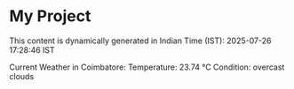 # My Project

This content is dynamically generated in Indian Time (IST): 2025-07-26 17:28:46 IST


Current Weather in Coimbatore:
Temperature: 23.74 °C
Condition: overcast clouds
